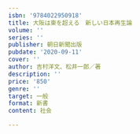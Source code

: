```yaml
---
isbn: '9784022950918'
title: 大阪は東を超える　新しい日本再生論
volume: ''
series: ''
publisher: 朝日新聞出版
pubdate: '2020-09-11'
cover: ''
author: 吉村洋文、松井一郎／著
description: ''
price: '850'
genre: ''
target: 一般
format: 新書
content: 社会

---
```

